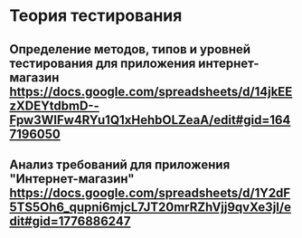 # Теория тестирования 
## Определение методов, типов и уровней тестирования для приложения интернет-магазин https://docs.google.com/spreadsheets/d/14jkEEzXDEYtdbmD--Fpw3WIFw4RYu1Q1xHehbOLZeaA/edit#gid=1647196050
## Анализ требований для приложения "Интернет-магазин" https://docs.google.com/spreadsheets/d/1Y2dF5TS5Oh6_qupni6mjcL7JT20mrRZhVjj9qvXe3jI/edit#gid=1776886247
